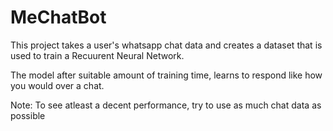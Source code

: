 # MeChatBot

This project takes a user's whatsapp chat data and creates a dataset that is used to train a Recuurent Neural Network. 

The model after suitable amount of training time, learns to respond like how you would over a chat.

Note: To see atleast a decent performance, try to use as much chat data as possible
